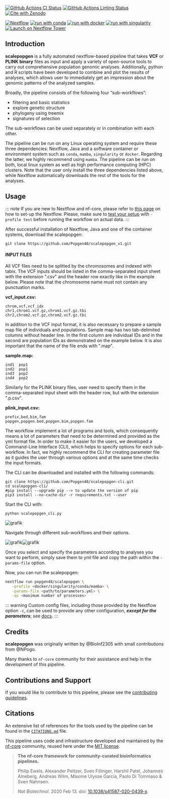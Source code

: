 [![GitHub Actions CI Status](https://github.com/popgen48/scalepopgen/workflows/nf-core%20CI/badge.svg)](https://github.com/popgen48/scalepopgen/actions?query=workflow%3A%22nf-core+CI%22)
[![GitHub Actions Linting Status](https://github.com/popgen48/scalepopgen/workflows/nf-core%20linting/badge.svg)](https://github.com/popgen48/scalepopgen/actions?query=workflow%3A%22nf-core+linting%22)[![Cite with Zenodo](http://img.shields.io/badge/DOI-10.5281/zenodo.XXXXXXX-1073c8?labelColor=000000)](https://doi.org/10.5281/zenodo.XXXXXXX)

[![Nextflow](https://img.shields.io/badge/nextflow%20DSL2-%E2%89%A523.04.0-23aa62.svg)](https://www.nextflow.io/)
[![run with conda](http://img.shields.io/badge/run%20with-conda-3EB049?labelColor=000000&logo=anaconda)](https://docs.conda.io/en/latest/)
[![run with docker](https://img.shields.io/badge/run%20with-docker-0db7ed?labelColor=000000&logo=docker)](https://www.docker.com/)
[![run with singularity](https://img.shields.io/badge/run%20with-singularity-1d355c.svg?labelColor=000000)](https://sylabs.io/docs/)
[![Launch on Nextflow Tower](https://img.shields.io/badge/Launch%20%F0%9F%9A%80-Nextflow%20Tower-%234256e7)](https://tower.nf/launch?pipeline=https://github.com/popgen48/scalepopgen)

## Introduction

**scalepopgen** is a fully automated nextflow-based pipeline that takes **VCF** or **PLINK binary** files as input and apply a variety of open-source tools to carry out comprehensive population genomic analyses. Additionally, python and R scripts have been developed to combine and plot the results of analyses, which allows user to immediately get an impression about the genomic patterns of the analyzed samples. 

<p>Broadly, the pipeline consists of the following four “sub-workflows”:</p>
<ul>
<li>filtering and basic statistics</li>
<li>explore genetic structure</li>
<li>phylogeny using treemix</li>
<li>signatures of selection</li>
</ul>
<p>The sub-workflows can be used separately or in combination with each other.</p>

The pipeline can be run on any Linux operating system and require these three dependencies: Nextflow, Java and a software container or environment system such as `conda`, `mamba`, `singularity` or `docker`. Regarding the latter, we highly recommend using `mamba`. The pipeline can be run on both, local linux system as well as high performance computing (HPC) clusters. Note that the user only install the three dependencies listed above, while Nextflow automatically downloads the rest of the tools for the analyses.

## Usage

::: note
If you are new to Nextflow and nf-core, please refer to [this page](https://nf-co.re/docs/usage/installation) on how to set-up the Nextflow. Please, make sure to [test your setup](https://nf-co.re/docs/usage/introduction#how-to-run-a-pipeline) with `-profile test` before running the workflow on actual data.
:::

After successful installation of Nextflow, Java and one of the container systems, download the scalepopgen:

```
git clone https://github.com/Popgen48/scalepopgen_v1.git
```

#### INPUT FILES

All VCF files need to be splitted by the chromosomes and indexed with tabix. The VCF inputs should be listed in the comma-separated input sheet with the extension ".csv" and the header row exactly like in the example below. Please note that the chromosome name must not contain any punctuation marks.

**vcf_input.csv:**
```
chrom,vcf,vcf_idx
chr1,chrom1.vcf.gz,chrom1.vcf.gz.tbi
chr2,chrom2.vcf.gz,chrom2.vcf.gz.tbi
```
In addition to the VCF input format, it is also necessary to prepare a sample map file of individuals and populations. Sample map has two tab-delimited columns without header line. In the first column are individual IDs and in the second are population IDs as demonstrated on the example below. It is also important that the name of the file ends with ".map".

**sample.map:**
```
ind1  pop1
ind2  pop1
ind3  pop2
ind4  pop2
```

Similarly for the PLINK binary files, user need to specify them in the comma-separated input sheet with the header row, but with the extension ".p.csv".

**plink_input.csv:**
```
prefix,bed,bim,fam
popgen,popgen.bed,popgen.bim,popgen.fam
```


The workflow implement a lot of programs and tools, which consequently means a lot of parameters that need to be determined and provided as the yml format file. In order to make it easier for the users, we developed a Command-Line Interface (CLI), which helps to specify options for each sub-workflow. In fact, we highly recommend the CLI for creating parameter file as it guides the user through various options and at the same time checks the input formats.

The CLI can be downloaded and installed with the following commands:

```
git clone https://github.com/Popgen48/scalepopgen-cli.git
cd scalepopgen-cli/
#pip install --upgrade pip --> to update the version of pip 
pip3 install --no-cache-dir -r requirements.txt --user
```

Start the CLI with:
```
python scalepopgen_cli.py
```
![grafik](https://github.com/Popgen48/scalepopgen_v1/assets/131758840/1e853c26-404d-43d5-b3fb-d7a1c9e879d4)

Navigate through different sub-workflows and their options.

![grafik](https://github.com/Popgen48/scalepopgen_v1/assets/131758840/587018db-2396-4d93-bb1b-a4627374cfdd)![grafik](https://github.com/Popgen48/scalepopgen_v1/assets/131758840/e740444a-d482-4e5c-ab36-2d78a5cbfd1b)


Once you select and specify the parameters according to analyses you want to perform, simply save them to yml file and copy the path within the `-params-file` option.

Now, you can run the scalepopgen:

```bash
nextflow run popgen48/scalepopgen \
   -profile <docker/singularity/conda/mamba> \
   -params-file <path/to/parameters.yml> \
   -qs <maximum number of processes>
```

::: warning
Custom config files, including those provided by the Nextflow option `-c`, can be used to provide any other configuration, _**except for the parameters**_;
see [docs](https://nf-co.re/usage/configuration#custom-configuration-files).
:::

## Credits

**scalepopgen** was originally written by @BioInf2305 with small contributions from @NPogo.

Many thanks to `nf-core` community for their assistance and help in the development of this pipeline.

<!-- TODO nf-core: If applicable, make list of people who have also contributed -->

## Contributions and Support

If you would like to contribute to this pipeline, please see the [contributing guidelines](.github/CONTRIBUTING.md).

## Citations

<!-- TODO nf-core: Add citation for pipeline after first release. Uncomment lines below and update Zenodo doi and badge at the top of this file. -->
<!-- If you use  popgen48/scalepopgen for your analysis, please cite it using the following doi: [10.5281/zenodo.XXXXXX](https://doi.org/10.5281/zenodo.XXXXXX) -->

<!-- TODO nf-core: Add bibliography of tools and data used in your pipeline -->

An extensive list of references for the tools used by the pipeline can be found in the [`CITATIONS.md`](CITATIONS.md) file.

This pipeline uses code and infrastructure developed and maintained by the [nf-core](https://nf-co.re) community, reused here under the [MIT license](https://github.com/nf-core/tools/blob/master/LICENSE).

> **The nf-core framework for community-curated bioinformatics pipelines.**
>
> Philip Ewels, Alexander Peltzer, Sven Fillinger, Harshil Patel, Johannes Alneberg, Andreas Wilm, Maxime Ulysse Garcia, Paolo Di Tommaso & Sven Nahnsen.
>
> _Nat Biotechnol._ 2020 Feb 13. doi: [10.1038/s41587-020-0439-x](https://dx.doi.org/10.1038/s41587-020-0439-x).
